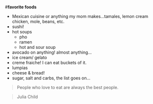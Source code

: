 #**favorite foods**

* Mexican cuisine or anything my mom makes...tamales, lemon cream chicken, mole, beans, etc.
* sushi!
* hot soups
  * pho
  * ramen
  * hot and sour soup
* avocado on anything! almost anything...
* ice cream/ gelato
* creme fraiche! I can eat buckets of it.
* lumpias
* cheese & bread!
* sugar, salt and carbs, the list goes on...

> People who love to eat are always the best people.

> Julia Child
